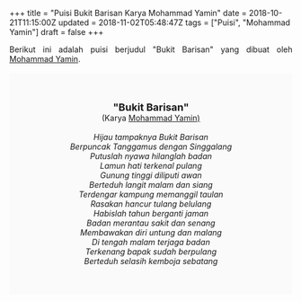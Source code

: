 +++
title = "Puisi Bukit Barisan Karya Mohammad Yamin"
date = 2018-10-21T11:15:00Z
updated = 2018-11-02T05:48:47Z
tags = ["Puisi", "Mohammad Yamin"]
draft = false
+++

<div dir="ltr" style="text-align: left;" trbidi="on"><div style="text-align: justify;">Berikut ini adalah puisi berjudul "Bukit Barisan" yang dibuat oleh <a href="http://ensiklopedia.kemdikbud.go.id/sastra/artikel/Muhammad_Yamin" target="_blank">Mohammad Yamin</a>. </div><br /><div style="background: #FAFAFA; font-size: 14px; height: auto; margin: 0 auto; padding: 50px; text-align: center; width: auto;"><span style="font-size: 18px;"><b>"Bukit Barisan"</b></span><br />(Karya <a href="https://www.sekata.web.id/tags/muhammad-yamin" target="_blank">Mohammad Yamin)</a> <br /><br /><i>Hijau tampaknya Bukit Barisan</i><br /><i>Berpuncak Tanggamus dengan Singgalang</i><br /><i>Putuslah nyawa hilanglah badan</i><br /><i>Lamun hati terkenal pulang</i><br /><i>Gunung tinggi diliputi awan</i><br /><i>Berteduh langit malam dan siang</i><br /><i>Terdengar kampung memanggil taulan</i><br /><i>Rasakan hancur tulang belulang</i><br /><i>Habislah tahun berganti jaman</i><br /><i>Badan merantau sakit dan senang</i><br /><i>Membawakan diri untung dan malang</i><br /><i>Di tengah malam terjaga badan</i><br /><i>Terkenang bapak sudah berpulang</i><br /><i>Berteduh selasih kemboja sebatang</i></div></div>
